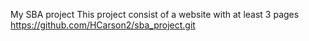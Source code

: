 My SBA project
This project consist of a website with at least 3 pages
https://github.com/HCarson2/sba_project.git

